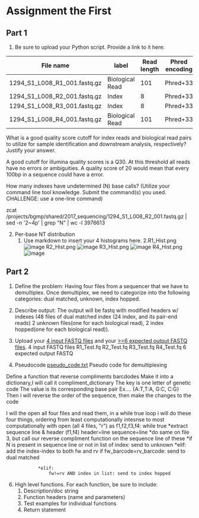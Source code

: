 # Assignment the First

## Part 1
1. Be sure to upload your Python script. Provide a link to it here:

| File name | label | Read length | Phred encoding |
|---|---|---|---|
| 1294_S1_L008_R1_001.fastq.gz | Biological Read | 101 | Phred+33 |
| 1294_S1_L008_R2_001.fastq.gz | Index | 8 | Phred+33 |
| 1294_S1_L008_R3_001.fastq.gz | Index | 8 | Phred+33 |
| 1294_S1_L008_R4_001.fastq.gz | Biological Read | 101 | Phred+33 |

What is a good quality score cutoff for index reads and biological read pairs to utilize for sample identification and downstream analysis, respectively? Justify your answer.

A good cutoff for illumina quality scores is a Q30. At this threshold all reads have no errors or ambiguities. A quality score of 20 would mean that every 100bp in a sequence could have a error. 

How many indexes have undetermined (N) base calls? (Utilize your command line tool knowledge. Submit the command(s) you used. CHALLENGE: use a one-line command)

zcat /projects/bgmp/shared/2017_sequencing/1294_S1_L008_R2_001.fastq.gz | sed -n '2~4p' | grep "N" | wc -l 
3976613

2. Per-base NT distribution
    1. Use markdown to insert your 4 histograms here.
    2.R1_Hist.png ![image](https://github.com/kyralindley/Demultiplexing/assets/109238262/05fc5e5d-d4fe-407a-9033-024a1a174f1e)
R2_Hist.png ![image](https://github.com/kyralindley/Demultiplexing/assets/109238262/11d915b8-ad88-4e1c-bdd2-15ef91ddac15)
R3_Hist.png ![image](https://github.com/kyralindley/Demultiplexing/assets/109238262/4fc3c51f-0a67-4b1b-a88c-299f8482c99d)
R4_Hist.png ![image](https://github.com/kyralindley/Demultiplexing/assets/109238262/4ceec194-f712-495c-b07c-6fe586ec8d6d)


    
## Part 2
1. Define the problem: Having four files from a sequencer that we have to demultiplex. Once demultiplex, we need to categorize into the following categories: dual matched, unknown, index hopped.
2. Describe output: The output will be fastq with modified headers w/ indexes (48 files of dual matched index (24 index, and its pair-end reads) 2 unknown files(one for each biological read), 2 index hopped(one for each biological read)). 
3. Upload your [4 input FASTQ files](../TEST-input_FASTQ) and your [>=6 expected output FASTQ files](../TEST-output_FASTQ).
4 input FASTQ files
    R1_Test.fq
    R2_Test.fq
    R3_Test.fq
    R4_Test.fq
6 expected output FASTQ 




4. Pseudocode [pseudo_code.txt](../pseudo_code.txt)
   Pseudo code for demultiplexing

Define a function that reverse compliments barcdodes
    Make it into a dictionary,I will call it compliment_dictionary 
        The key is one letter of genetic code
        The value is its corresponding base pair 
        Ex.... {A:T,T:A, G:C, C:G} 
    Then i will reverse the order of the sequence, then make the changes to the code 


I will the open all four files and read them, in a while true loop i will do these four things, ordering from least computationally intesnse to most computationally
    with open (all 4 files, "r") as f1,f2,f3,f4:
        while true
            *extract sequence line & header (f1,f4)
            header=line
            sequence=line
            *do same on file 3, but call our reverse compliment function on the sequence line of these 
                *if N is present in sequence line or not in list of index: send to unknown
                *elif:
                    add the index-index to both fw and rv if fw_barcode=rv_barcode: send to dual matched 

                *elif: 
                    fw!=rv AND index in list: send to index hopped 
6. High level functions. For each function, be sure to include:
    1. Description/doc string
    2. Function headers (name and parameters)
    3. Test examples for individual functions
    4. Return statement
